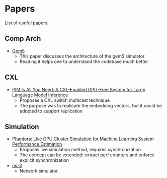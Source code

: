 # Papers

List of useful papers.

## Comp Arch

- [Gem5](https://people.csail.mit.edu/tushar/papers/pdfs/gem5_can2011.pdf)
  - This paper discusses the architecture of the gem5 simulator
  - Reading it helps one to understand the codebase much better

## CXL

- [PIM Is All You Need: A CXL-Enabled GPU-Free System for Large Language Model Inference](https://arxiv.org/pdf/2502.07578)
  - Proposes a CXL switch multicast technique
  - The purpose was to replicate the embedding vectors, but it could be adopted to support replication

## Simulation

- [Phantora: Live GPU Cluster Simulation for Machine Learning System Performance Estimation](https://arxiv.org/html/2505.01616v1)
  - Proposes live simulation method, requires synchronization
  - The concept can be extended: extract perf counters and enforce explicit synchronization
- [ns-3](https://www.nsnam.org/)
  - Network simulator.
